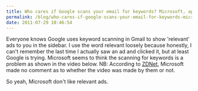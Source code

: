 ```yaml
---
title: Who cares if Google scans your email for keywords? Microsoft, apparently.
permalink: /blog/who-cares-if-google-scans-your-email-for-keywords-microsoft-apparently/
date: 2011-07-29 10:46:54
---
```


Everyone knows Google uses keyword scanning in Gmail to show 'relevant' ads to you in the sidebar. I use the word relevant loosely because honestly, I can't remember the last time I actually saw an ad and clicked it, but at least Google is trying.  Microsoft seems to think the scanning for keywords is a problem as shown in the video below. NB: According to [ZDNet](http://www.zdnet.com/blog/microsoft/microsofts-latest-google-compete-weapon-the-gmail-man/10217), Microsoft made no comment as to whether the video was made by them or not.   
  
So yeah, Microsoft don't like relevant ads.